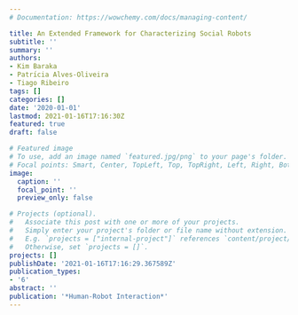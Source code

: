 ```yaml
---
# Documentation: https://wowchemy.com/docs/managing-content/

title: An Extended Framework for Characterizing Social Robots
subtitle: ''
summary: ''
authors:
- Kim Baraka
- Patrı́cia Alves-Oliveira
- Tiago Ribeiro
tags: []
categories: []
date: '2020-01-01'
lastmod: 2021-01-16T17:16:30Z
featured: true
draft: false

# Featured image
# To use, add an image named `featured.jpg/png` to your page's folder.
# Focal points: Smart, Center, TopLeft, Top, TopRight, Left, Right, BottomLeft, Bottom, BottomRight.
image:
  caption: ''
  focal_point: ''
  preview_only: false

# Projects (optional).
#   Associate this post with one or more of your projects.
#   Simply enter your project's folder or file name without extension.
#   E.g. `projects = ["internal-project"]` references `content/project/deep-learning/index.md`.
#   Otherwise, set `projects = []`.
projects: []
publishDate: '2021-01-16T17:16:29.367589Z'
publication_types:
- '6'
abstract: ''
publication: '*Human-Robot Interaction*'
---
```

